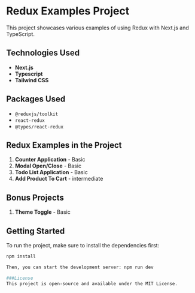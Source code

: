 # Redux Examples Project

This project showcases various examples of using Redux with Next.js and TypeScript. 

## Technologies Used
- **Next.js**
- **Typescript**
- **Tailwind CSS**

## Packages Used
- `@reduxjs/toolkit`
- `react-redux`
- `@types/react-redux`

## Redux Examples in the Project
1. **Counter Application** - Basic
2. **Modal Open/Close** - Basic
3. **Todo List Application** - Basic
4. **Add Product To Cart** - intermediate 

## Bonus Projects
1. **Theme Toggle** - Basic

## Getting Started

To run the project, make sure to install the dependencies first:

```bash
npm install

Then, you can start the development server: npm run dev

###License
This project is open-source and available under the MIT License.
